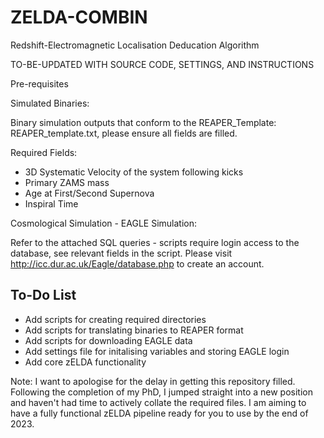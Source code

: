 # ZELDA-COMBIN
Redshift-Electromagnetic Localisation Deducation Algorithm


TO-BE-UPDATED WITH SOURCE CODE, SETTINGS, AND INSTRUCTIONS

Pre-requisites

Simulated Binaries:

Binary simulation outputs that conform to the REAPER_Template: REAPER_template.txt, please ensure all fields are filled.

Required Fields:
- 3D Systematic Velocity of the system following kicks
- Primary ZAMS mass
- Age at First/Second Supernova
- Inspiral Time


Cosmological Simulation - EAGLE Simulation:

Refer to the attached SQL queries - scripts require login access to the database, see relevant fields in the script. Please visit http://icc.dur.ac.uk/Eagle/database.php to create an account. 

## To-Do List
- Add scripts for creating required directories
- Add scripts for translating binaries to REAPER format
- Add scripts for downloading EAGLE data
- Add settings file for initalising variables and storing EAGLE login
- Add core zELDA functionality

Note: I want to apologise for the delay in getting this repository filled. Following the completion of my PhD, I jumped straight into a new position and haven't had time to actively collate the required files. I am aiming to have a fully functional zELDA pipeline ready for you to use by the end of 2023.
